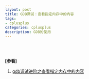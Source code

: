 ```yaml
---
layout: post
title: GDB调试：查看指定内存中的内容
tags:
- cplusplus
categories: cplusplus
description: GDB的使用
---
```







<!-- more -->











<br />
<br />

**[参看]**


1. [gdb调试进阶之查看指定内存中的内容](https://blog.csdn.net/hustluy/article/details/12751113)



<br />
<br />
<br />





